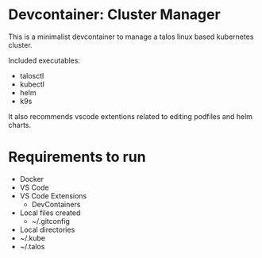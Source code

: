 # Devcontainer: Cluster Manager

This is a minimalist devcontainer to manage a talos linux based kubernetes cluster.

Included executables:

* talosctl
* kubectl
* helm
* k9s

It also recommends vscode extentions related to editing podfiles and helm charts.

# Requirements to run

* Docker
* VS Code
* VS Code Extensions
  * DevContainers
* Local files created
  * ~/.gitconfig
* Local directories
 * ~/.kube
 * ~/.talos